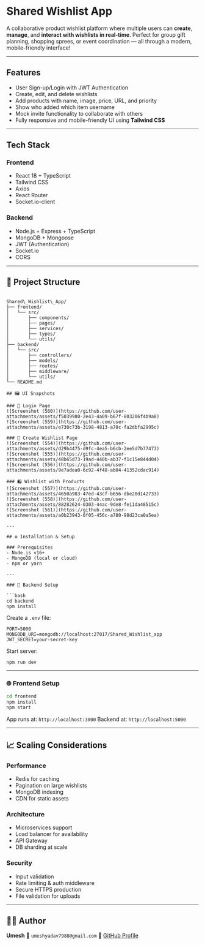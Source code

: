# Shared Wishlist App

A collaborative product wishlist platform where multiple users can **create**, **manage**, and **interact with wishlists in real-time**. Perfect for group gift planning, shopping sprees, or event coordination — all through a modern, mobile-friendly interface!

---

##  Features

-  User Sign-up/Login with JWT Authentication
-  Create, edit, and delete wishlists
-  Add products with name, image, price, URL, and priority
-  Show who added which item username
-  Mock invite functionality to collaborate with others
-  Fully responsive and mobile-friendly UI using **Tailwind CSS**

---

## Tech Stack

### Frontend
- React 18 + TypeScript
- Tailwind CSS
- Axios
- React Router
- Socket.io-client

### Backend
- Node.js + Express + TypeScript
- MongoDB + Mongoose
- JWT (Authentication)
- Socket.io
- CORS

---

## 📂 Project Structure

```

Shared\_Wishlist\_App/
├── frontend/
│   └── src/
│       ├── components/
│       ├── pages/
│       ├── services/
│       ├── types/
│       └── utils/
├── backend/
│   └── src/
│       ├── controllers/
│       ├── models/
│       ├── routes/
│       ├── middleware/
│       └── utils/
└── README.md

## 🖼️ UI Snapshots

### 🔐 Login Page
![Screenshot (560)](https://github.com/user-attachments/assets/f5039980-2e43-4a09-b67f-803206f4b9a8)
![Screenshot (559)](https://github.com/user-attachments/assets/e730c73b-3198-4813-a70c-fa2dbfa2995c)

### 🧾 Create Wishlist Page
![Screenshot (554)](https://github.com/user-attachments/assets/d29b4475-d9fc-4ea5-b6cb-2ee5d7b77473)
![Screenshot (555)](https://github.com/user-attachments/assets/48b65d73-19ad-440b-ab37-f1c15e844d04)
![Screenshot (556)](https://github.com/user-attachments/assets/9e7adea0-6c92-4f48-ab04-41352cdac914)

### 🛍️ Wishlist with Products
![Screenshot (557)](https://github.com/user-attachments/assets/4650a983-47ed-43cf-b656-dbe20d142733)
![Screenshot (558)](https://github.com/user-attachments/assets/88282624-0303-44ac-9de8-fe11da48515c)
![Screenshot (561)](https://github.com/user-attachments/assets/a0b23943-0f05-456c-a780-98d23ca0a5ea)

---

## ⚙️ Installation & Setup

### Prerequisites
- Node.js v16+
- MongoDB (local or cloud)
- npm or yarn

---

### 🔧 Backend Setup

```bash
cd backend
npm install
````

Create a `.env` file:

```env
PORT=5000
MONGODB_URI=mongodb://localhost:27017/Shared_Wishlist_app
JWT_SECRET=your-secret-key
```

Start server:

```bash
npm run dev
```

---

### 🌐 Frontend Setup

```bash
cd frontend
npm install
npm start
```

App runs at: `http://localhost:3000`
Backend at: `http://localhost:5000`

---


## 📈 Scaling Considerations

### Performance

* Redis for caching
* Pagination on large wishlists
* MongoDB indexing
* CDN for static assets

### Architecture

* Microservices support
* Load balancer for availability
* API Gateway
* DB sharding at scale

### Security

* Input validation
* Rate limiting & auth middleware
* Secure HTTPS production
* File validation for uploads

---

## 🙋‍♂️ Author

**Umesh**
📧 `umeshyadav7988@gmail.com`
🔗 [GitHub Profile](https://github.com/umeshyadav7988)

